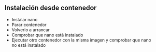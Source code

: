 ## Instalación desde contenedor

* Instalar nano
* Parar contenedor
* Volverlo a arrancar
* Comprobar que nano está instalado
* Ejecutar otro contenedor con la misma imagen y comprobar que nano no está instalado